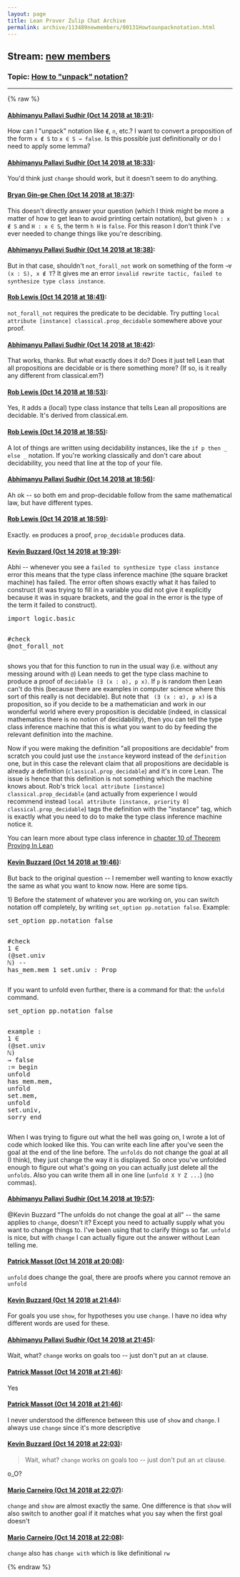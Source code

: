```yaml
---
layout: page
title: Lean Prover Zulip Chat Archive 
permalink: archive/113489newmembers/00131Howtounpacknotation.html
---
```


## Stream: [new members](index.html)
### Topic: [How to "unpack" notation?](00131Howtounpacknotation.html)

---


{% raw %}
#### [ Abhimanyu Pallavi Sudhir (Oct 14 2018 at 18:31)](https://leanprover.zulipchat.com/#narrow/stream/113489-new%20members/topic/How%20to%20%22unpack%22%20notation%3F/near/135784139):
<p>How can I "unpack" notation like <code>∉</code>, <code>∩</code>, etc.? I want to convert a proposition of the form <code>x ∉ S</code> to <code>x ∈ S → false</code>. Is this possible just definitionally or do I need to apply some lemma?</p>

#### [ Abhimanyu Pallavi Sudhir (Oct 14 2018 at 18:33)](https://leanprover.zulipchat.com/#narrow/stream/113489-new%20members/topic/How%20to%20%22unpack%22%20notation%3F/near/135784203):
<p>You'd think just <code>change</code> should work, but it doesn't seem to do anything.</p>

#### [ Bryan Gin-ge Chen (Oct 14 2018 at 18:37)](https://leanprover.zulipchat.com/#narrow/stream/113489-new%20members/topic/How%20to%20%22unpack%22%20notation%3F/near/135784328):
<p>This doesn't directly answer your question (which I think might be more a matter of how to get lean to avoid printing certain notation), but given <code>h : x ∉ S</code> and <code>H : x ∈ S</code>, the term <code>h H</code> is <code>false</code>. For this reason I don't think I've ever needed to change things like you're describing.</p>

#### [ Abhimanyu Pallavi Sudhir (Oct 14 2018 at 18:38)](https://leanprover.zulipchat.com/#narrow/stream/113489-new%20members/topic/How%20to%20%22unpack%22%20notation%3F/near/135784372):
<p>But in that case, shouldn't <code>not_forall_not</code> work on something of the form <code>¬∀ (x : S), x ∉ T</code>? It gives me an error <code>invalid rewrite tactic, failed to synthesize type class instance</code>.</p>

#### [ Rob Lewis (Oct 14 2018 at 18:41)](https://leanprover.zulipchat.com/#narrow/stream/113489-new%20members/topic/How%20to%20%22unpack%22%20notation%3F/near/135784458):
<p><code>not_forall_not</code> requires the predicate to be decidable. Try putting <code>local attribute [instance] classical.prop_decidable</code> somewhere above your proof.</p>

#### [ Abhimanyu Pallavi Sudhir (Oct 14 2018 at 18:42)](https://leanprover.zulipchat.com/#narrow/stream/113489-new%20members/topic/How%20to%20%22unpack%22%20notation%3F/near/135784508):
<p>That works, thanks. But what exactly does it do? Does it just tell Lean that all propositions are decidable or is there something more? (If so, is it really any different from classical.em?)</p>

#### [ Rob Lewis (Oct 14 2018 at 18:53)](https://leanprover.zulipchat.com/#narrow/stream/113489-new%20members/topic/How%20to%20%22unpack%22%20notation%3F/near/135784952):
<p>Yes, it adds a (local) type class instance that tells Lean all propositions are decidable. It's derived from classical.em.</p>

#### [ Rob Lewis (Oct 14 2018 at 18:55)](https://leanprover.zulipchat.com/#narrow/stream/113489-new%20members/topic/How%20to%20%22unpack%22%20notation%3F/near/135785028):
<p>A lot of things are written using decidability instances, like the <code>if p then _ else _</code> notation. If you're working classically and don't care about decidability, you need that line at the top of your file.</p>

#### [ Abhimanyu Pallavi Sudhir (Oct 14 2018 at 18:56)](https://leanprover.zulipchat.com/#narrow/stream/113489-new%20members/topic/How%20to%20%22unpack%22%20notation%3F/near/135785089):
<p>Ah ok -- so both em and prop-decidable follow from the same mathematical law, but have different types.</p>

#### [ Rob Lewis (Oct 14 2018 at 18:59)](https://leanprover.zulipchat.com/#narrow/stream/113489-new%20members/topic/How%20to%20%22unpack%22%20notation%3F/near/135785202):
<p>Exactly. <code>em</code> produces a proof, <code>prop_decidable</code> produces data.</p>

#### [ Kevin Buzzard (Oct 14 2018 at 19:39)](https://leanprover.zulipchat.com/#narrow/stream/113489-new%20members/topic/How%20to%20%22unpack%22%20notation%3F/near/135786589):
<p>Abhi -- whenever you see a <code>failed to synthesize type class instance</code> error this means that the type class inference machine (the square bracket machine) has failed. The error often shows exactly what it has failed to construct (it was trying to fill in a variable you did not give it explicitly because it was in square brackets, and the goal in the error is the type of the term it failed to construct). </p>
<div class="codehilite"><pre><span></span><span class="kn">import</span> <span class="n">logic</span><span class="bp">.</span><span class="n">basic</span>

<span class="bp">#</span><span class="kn">check</span> <span class="bp">@</span><span class="n">not_forall_not</span>
</pre></div>


<p>shows you that for this function to run in the usual way (i.e. without any messing around with <code>@</code>) Lean needs to get the type class machine to produce a proof of <code>decidable (∃ (x : α), p x)</code>. If <code>p</code> is random then Lean can't do this (because there are examples in computer science where this sort of this really is not decidable). But note that <code> (∃ (x : α), p x)</code> is a proposition, so if you decide to be a mathematician and work in our wonderful world where every proposition is decidable (indeed, in classical mathematics there is no notion of decidability), then you can tell the type class inference machine that this is what you want to do by feeding  the relevant definition into the machine. </p>
<p>Now if you were making the definition "all propositions are decidable" from scratch you could just use the <code>instance</code> keyword instead of the <code>definition</code> one, but in this case the relevant claim that all propositions are decidable is already a definition (<code>classical.prop_decidable</code>) and it's in core Lean. The issue is hence that this definition is not something which the machine knows about. Rob's trick <code>local attribute [instance] classical.prop_decidable</code> (and actually from experience I would recommend instead <code>local attribute [instance, priority 0] classical.prop_decidable</code>) tags the definition with the "instance" tag, which is exactly what you need to do to make the type class inference machine notice it.</p>
<p>You can learn more about type class inference in <a href="https://leanprover.github.io/theorem_proving_in_lean/type_classes.html" target="_blank" title="https://leanprover.github.io/theorem_proving_in_lean/type_classes.html">chapter 10 of Theorem Proving In Lean</a></p>

#### [ Kevin Buzzard (Oct 14 2018 at 19:46)](https://leanprover.zulipchat.com/#narrow/stream/113489-new%20members/topic/How%20to%20%22unpack%22%20notation%3F/near/135786805):
<p>But back to the original question -- I remember well wanting to know exactly the same as what you want to know now. Here are some tips. </p>
<p>1) Before the statement of whatever you are working on, you can switch notation off completely, by writing <code>set_option pp.notation false</code>. Example:</p>
<div class="codehilite"><pre><span></span><span class="kn">set_option</span> <span class="n">pp</span><span class="bp">.</span><span class="kn">notation</span> <span class="n">false</span>

<span class="bp">#</span><span class="kn">check</span> <span class="mi">1</span> <span class="err">∈</span> <span class="o">(</span><span class="bp">@</span><span class="n">set</span><span class="bp">.</span><span class="n">univ</span> <span class="bp">ℕ</span><span class="o">)</span>
<span class="c1">-- has_mem.mem 1 set.univ : Prop</span>
</pre></div>


<p>If you want to unfold even further, there is a command for that: the <code>unfold</code> command. </p>
<div class="codehilite"><pre><span></span><span class="kn">set_option</span> <span class="n">pp</span><span class="bp">.</span><span class="kn">notation</span> <span class="n">false</span>

<span class="kn">example</span> <span class="o">:</span> <span class="mi">1</span> <span class="err">∈</span> <span class="o">(</span><span class="bp">@</span><span class="n">set</span><span class="bp">.</span><span class="n">univ</span> <span class="bp">ℕ</span><span class="o">)</span> <span class="bp">→</span> <span class="n">false</span> <span class="o">:=</span>
<span class="k">begin</span>
  <span class="n">unfold</span> <span class="n">has_mem</span><span class="bp">.</span><span class="n">mem</span><span class="o">,</span>
  <span class="n">unfold</span> <span class="n">set</span><span class="bp">.</span><span class="n">mem</span><span class="o">,</span>
  <span class="n">unfold</span> <span class="n">set</span><span class="bp">.</span><span class="n">univ</span><span class="o">,</span>
  <span class="n">sorry</span>
<span class="kn">end</span>
</pre></div>


<p>When I was trying to figure out what the hell was going on, I wrote a lot of code which looked like this. You can write each line after you've seen the goal at the end of the line before. The <code>unfolds</code> do not change the goal at all (I think), they just change the way it is displayed. So once you've unfolded enough to figure out what's going on you can actually just delete all the <code>unfolds</code>. Also you can write them all in one line (<code>unfold X Y Z ...</code>) (no commas).</p>

#### [ Abhimanyu Pallavi Sudhir (Oct 14 2018 at 19:57)](https://leanprover.zulipchat.com/#narrow/stream/113489-new%20members/topic/How%20to%20%22unpack%22%20notation%3F/near/135787136):
<p><span class="user-mention" data-user-id="110038">@Kevin Buzzard</span> "The unfolds do not change the goal at all" -- the same applies to <code>change</code>, doesn't it? Except you need to actually supply what you want to change things to. I've been using that to clarify things so far. <code>unfold</code> is nice, but with <code>change</code> I can actually figure out the answer without Lean telling me.</p>

#### [ Patrick Massot (Oct 14 2018 at 20:08)](https://leanprover.zulipchat.com/#narrow/stream/113489-new%20members/topic/How%20to%20%22unpack%22%20notation%3F/near/135787506):
<p><code>unfold</code> does change the goal, there are proofs where you cannot remove an <code>unfold</code></p>

#### [ Kevin Buzzard (Oct 14 2018 at 21:44)](https://leanprover.zulipchat.com/#narrow/stream/113489-new%20members/topic/How%20to%20%22unpack%22%20notation%3F/near/135790655):
<p>For goals you use <code>show</code>, for hypotheses you use <code>change</code>. I have no idea why different words are used for these.</p>

#### [ Abhimanyu Pallavi Sudhir (Oct 14 2018 at 21:45)](https://leanprover.zulipchat.com/#narrow/stream/113489-new%20members/topic/How%20to%20%22unpack%22%20notation%3F/near/135790724):
<p>Wait, what? <code>change</code> works on goals too -- just don't put an <code>at</code> clause.</p>

#### [ Patrick Massot (Oct 14 2018 at 21:46)](https://leanprover.zulipchat.com/#narrow/stream/113489-new%20members/topic/How%20to%20%22unpack%22%20notation%3F/near/135790769):
<p>Yes</p>

#### [ Patrick Massot (Oct 14 2018 at 21:46)](https://leanprover.zulipchat.com/#narrow/stream/113489-new%20members/topic/How%20to%20%22unpack%22%20notation%3F/near/135790782):
<p>I never understood the difference between this use of <code>show</code> and <code>change</code>. I always use <code>change</code> since it's more descriptive</p>

#### [ Kevin Buzzard (Oct 14 2018 at 22:03)](https://leanprover.zulipchat.com/#narrow/stream/113489-new%20members/topic/How%20to%20%22unpack%22%20notation%3F/near/135791318):
<blockquote>
<p>Wait, what? <code>change</code> works on goals too -- just don't put an <code>at</code> clause.</p>
</blockquote>
<p>o_O?</p>

#### [ Mario Carneiro (Oct 14 2018 at 22:07)](https://leanprover.zulipchat.com/#narrow/stream/113489-new%20members/topic/How%20to%20%22unpack%22%20notation%3F/near/135791450):
<p><code>change</code> and <code>show</code> are almost exactly the same. One difference is that <code>show</code> will also switch to another goal if it matches what you say when the first goal doesn't</p>

#### [ Mario Carneiro (Oct 14 2018 at 22:08)](https://leanprover.zulipchat.com/#narrow/stream/113489-new%20members/topic/How%20to%20%22unpack%22%20notation%3F/near/135791495):
<p><code>change</code> also has <code>change with</code> which is like definitional <code>rw</code></p>


{% endraw %}
